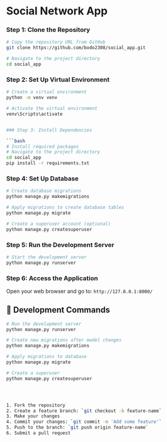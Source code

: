 # Social Network App 


### Step 1: Clone the Repository

```bash
# Copy the repository URL from GitHub
git clone https://github.com/bodo2308/social_app.git

# Navigate to the project directory
cd social_app
```

### Step 2: Set Up Virtual Environment

```bash
# Create a virtual environment
python -m venv venv

# Activate the virtual environment
venv\Scripts\activate


### Step 3: Install Dependencies

```bash
# Install required packages
# Navigate to the project directory
cd social_app
pip install -r requirements.txt
```

### Step 4: Set Up Database

```bash
# Create database migrations
python manage.py makemigrations

# Apply migrations to create database tables
python manage.py migrate

# Create a superuser account (optional)
python manage.py createsuperuser
```

### Step 5: Run the Development Server

```bash
# Start the development server
python manage.py runserver
```

### Step 6: Access the Application

Open your web browser and go to: `http://127.0.0.1:8000/`


## 🔧 Development Commands

```bash
# Run the development server
python manage.py runserver

# Create new migrations after model changes
python manage.py makemigrations

# Apply migrations to database
python manage.py migrate

# Create a superuser
python manage.py createsuperuser




1. Fork the repository
2. Create a feature branch: `git checkout -b feature-name`
3. Make your changes
4. Commit your changes: `git commit -m 'Add some feature'`
5. Push to the branch: `git push origin feature-name`
6. Submit a pull request


